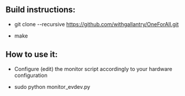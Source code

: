 ## Build instructions:

* git clone --recursive https://github.com/withgallantry/OneForAll.git

* make

## How to use it:

* Configure (edit) the monitor script accordingly to your hardware configuration

* sudo python monitor_evdev.py



